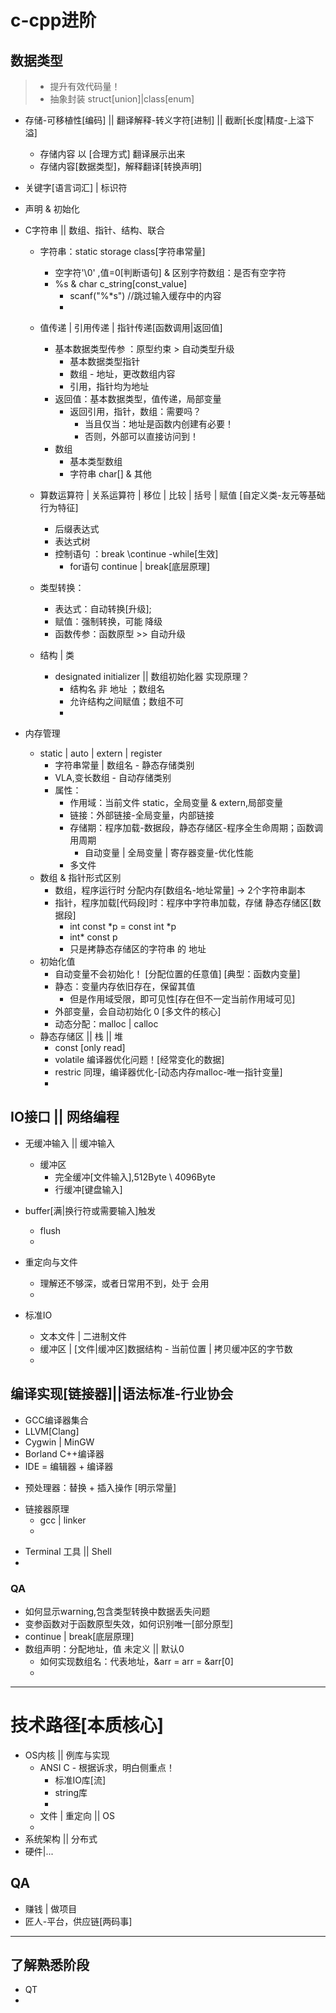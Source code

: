 # c-cpp进阶
## 数据类型
> - 提升有效代码量！
> - 抽象封装 struct[union]|class[enum]
- 存储-可移植性[编码] || 翻译解释-转义字符[进制] || 截断[长度|精度-上溢下溢]
    + 存储内容 以 [合理方式] 翻译展示出来
    + 存储内容[数据类型]，解释翻译[转换声明]
    

- 关键字[语言词汇] | 标识符
- 声明 & 初始化
- C字符串 || 数组、指针、结构、联合
    - 字符串：static storage class[字符串常量]
        + 空字符'\0' ,值=0[判断语句] & 区别字符数组：是否有空字符
        + %s & char c_string[const_value]
            + scanf("%*s") //跳过输入缓存中的内容
            + 
    - 值传递 | 引用传递 | 指针传递[函数调用|返回值]
        + 基本数据类型传参 ：原型约束 > 自动类型升级
            + 基本数据类型指针
            + 数组 - 地址，更改数组内容
            + 引用，指针均为地址
        + 返回值：基本数据类型，值传递，局部变量
            + 返回引用，指针，数组：需要吗？
                - 当且仅当：地址是函数内创建有必要！
                - 否则，外部可以直接访问到！
        - 数组
            + 基本类型数组
            + 字符串 char[] & 其他
            
    - 算数运算符 | 关系运算符 | 移位 | 比较 | 括号 | 赋值 [自定义类-友元等基础行为特征]
        + 后缀表达式
        + 表达式树
        + 控制语句 ：break \continue -while[生效]
            - for语句 continue | break[底层原理]

    - 类型转换：
        + 表达式：自动转换[升级];
        + 赋值：强制转换，可能 降级
        + 函数传参：函数原型 >> 自动升级

    - 结构 | 类
        + designated initializer || 数组初始化器 实现原理？
            + 结构名 非 地址 ；数组名
            + 允许结构之间赋值；数组不可
            + 
- 内存管理
    + static | auto | extern | register
        - 字符串常量 | 数组名 - 静态存储类别
        - VLA,变长数组 - 自动存储类别
        - 属性：
            + 作用域：当前文件 static，全局变量 & extern,局部变量
            + 链接：外部链接-全局变量，内部链接
            + 存储期：程序加载-数据段，静态存储区-程序全生命周期；函数调用周期
                + 自动变量 | 全局变量 | 寄存器变量-优化性能
            + 多文件

    - 数组 & 指针形式区别
        + 数组，程序运行时 分配内存[数组名-地址常量] -> 2个字符串副本
        + 指针，程序加载[代码段]时：程序中字符串加载，存储 静态存储区[数据段]
            + int const *p = const int *p
            + int* const p
            - 只是拷静态存储区的字符串 的 地址
    - 初始化值
        + 自动变量不会初始化！ [分配位置的任意值] [典型：函数内变量]
        + 静态：变量内存依旧存在，保留其值
            - 但是作用域受限，即可见性[存在但不一定当前作用域可见]
        + 外部变量，会自动初始化 0 [多文件的核心]
        + 动态分配：malloc | calloc
    - 静态存储区 || 栈 || 堆
        - const [only read]
        - volatile 编译器优化问题！[经常变化的数据]
        - restric 同理，编译器优化-[动态内存malloc-唯一指针变量]
        - 

    

## IO接口 || 网络编程
- 无缓冲输入 || 缓冲输入
    - 缓冲区
        - 完全缓冲[文件输入],512Byte \ 4096Byte
        - 行缓冲[键盘输入]
    
- buffer[满|换行符或需要输入]触发
    + flush
    - 
- 重定向与文件
    - 理解还不够深，或者日常用不到，处于 会用
    -  
- 标准IO
    - 文本文件 | 二进制文件
    - 缓冲区 | [文件|缓冲区]数据结构 - 当前位置 | 拷贝缓冲区的字节数
    - 

## 编译实现[链接器]||语法标准-行业协会
- GCC编译器集合
- LLVM[Clang]
- Cygwin | MinGW
- Borland C++编译器
- IDE = 编辑器 + 编译器
+ 预处理器：替换 + 插入操作 [明示常量]
- 链接器原理
    + gcc | linker 
    - 
+ Terminal 工具 || Shell 
+ 


### QA
- 如何显示warning,包含类型转换中数据丢失问题
- 变参函数对于函数原型失效，如何识别唯一[部分原型]
- continue | break[底层原理]
- 数组声明：分配地址，值 未定义 || 默认0
    + 如何实现数组名：代表地址，&arr = arr = &arr[0]
    + 

---
# 技术路径[本质核心]
- OS内核 || 例库与实现
    + ANSI C - 根据诉求，明白侧重点！
        + 标准IO库[流]
        + string库
        + 
    + 文件 | 重定向 || OS
    + 
- 系统架构 || 分布式
- 硬件|...

## QA
- 赚钱 | 做项目
- 匠人-平台，供应链[两码事]

---
## 了解熟悉阶段

- QT
- 